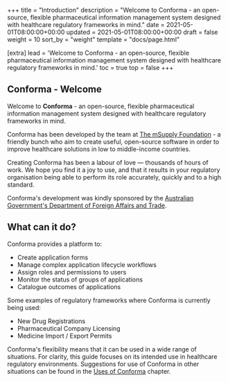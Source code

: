 +++
title = "Introduction"
description = "Welcome to Conforma - an open-source, flexible pharmaceutical information management system designed with healthcare regulatory frameworks in mind."
date = 2021-05-01T08:00:00+00:00
updated = 2021-05-01T08:00:00+00:00
draft = false
weight = 10
sort_by = "weight"
template = "docs/page.html"

[extra]
lead = 'Welcome to Conforma - an open-source, flexible pharmaceutical information management system designed with healthcare regulatory frameworks in mind.'
toc = true
top = false
+++

## Conforma - Welcome

Welcome to **Conforma** - an open-source, flexible pharmaceutical information management system designed with healthcare regulatory frameworks in mind.  

Conforma has been developed by the team at [The mSupply Foundation](https://msupply.foundation/about) - a friendly bunch who aim to create useful, open-source software in order to improve healthcare solutions in low to middle-income countries. 

Creating Conforma has been a labour of love — thousands of hours of work. We hope you find it a joy to use, and that it results in your regulatory organisation being able to perform its role accurately, quickly and to a high standard.

Conforma's development was kindly sponsored by the [Australian Government's Department of Foreign Affairs and Trade](https://www.dfat.gov.au/).

## What can it do?

Conforma provides a platform to:

- Create application forms
- Manage complex application lifecycle workflows
- Assign roles and permissions to users
- Monitor the status of groups of applications
- Catalogue outcomes of applications

Some examples of regulatory frameworks where Conforma is currently being used: 

- New Drug Registrations
- Pharmaceutical Company Licensing
- Medicine Import / Export Permits

Conforma's flexibility means that it can be used in a wide range of situations. For clarity, this guide focuses on its intended use in healthcare regulatory environments. Suggestions for use of Conforma in other situations can be found in the [Uses of Conforma](//introduction/uses-for-conforma/) chapter.



